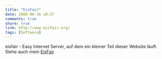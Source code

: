 ```yaml
---
title: "EisFair"
date: 2006-06-16 18:37
comments: true
share: true
link: http://www.eisfair.org/
tags: [Software]
---
```

eisfair - Easy Internet Server, auf dem ein kleiner Teil dieser Website läuft. Siehe auch mein [EisFair](/sonstiges/eisfair/)